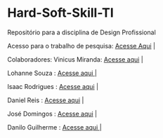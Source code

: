 # Hard-Soft-Skill-TI
Repositório para a disciplina de Design Profissional

Acesso para o trabalho de pesquisa: [Acesse Aqui](https://solides.com.br/blog/hard-skills/) |

Colaboradores: Vinicus Miranda: [Acesse aqui](https://github.com/Vini01-dev) |

Lohanne Souza : [Acesse aqui ](https://github.com/llohannealves) |

Isaac Rodrigues : [Acesse aqui](https://github.com/isaacrr4) |

Daniel Reis : [Acesse aqui](https://github.com/DanReis20) |

José Domingos : [Acesse aqui](https://github.com/neto33938-del) |

Danilo Guilherme : [Acesse aqui ](https://github.com/danilloNK) |
